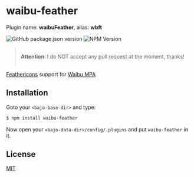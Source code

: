 # waibu-feather

Plugin name: **waibuFeather**, alias: **wbft**

![GitHub package.json version](https://img.shields.io/github/package-json/v/ardhi/waibu-feather) ![NPM Version](https://img.shields.io/npm/v/waibu-feather)

> <br />**Attention**: I do NOT accept any pull request at the moment, thanks!<br /><br />

[Feathericons](https://github.com/feathericons/feather) support for [Waibu MPA](https://github.com/ardhi/waibu-mpa)

## Installation

Goto your ```<bajo-base-dir>``` and type:

```bash
$ npm install waibu-feather
```

Now open your ```<bajo-data-dir>/config/.plugins``` and put ```waibu-feather``` in it.

## License

[MIT](LICENSE)